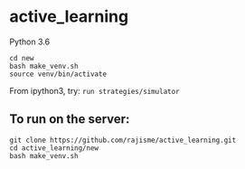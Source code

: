 # active_learning

Python 3.6

```
cd new
bash make_venv.sh
source venv/bin/activate
```

From ipython3, try:
`run strategies/simulator`

## To run on the server:
```
git clone https://github.com/rajisme/active_learning.git
cd active_learning/new
bash make_venv.sh
```
